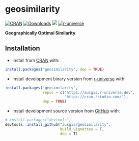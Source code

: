 
<!-- README.md is generated from README.Rmd. Please edit that file -->

# geosimilarity

<!-- badges: start -->

[![CRAN](https://www.r-pkg.org/badges/version/geosimilarity)](https://CRAN.R-project.org/package=geosimilarity)
[![Downloads](https://cranlogs.r-pkg.org/badges/geosimilarity)](https://CRAN.R-project.org/package=geosimilarity)
[![](https://img.shields.io/badge/DOI-10.1007/s11004--022--10036--8-#49c41b.svg)](https://doi.org/10.1007/s11004-022-10036-8)
[![r-universe](https://ausgis.r-universe.dev/badges/geosimilarity)](https://ausgis.r-universe.dev/geosimilarity)

<!-- badges: end -->

**Geographically Optimal Similarity**

## Installation

- Install from
  [CRAN](https://cran.r-project.org/web/packages/geosimilarity) with:

``` r
install.packages("geosimilarity", dep = TRUE)
```

- Install development binary version from
  [r-universe](https://ausgis.r-universe.dev/geosimilarity) with:

``` r
install.packages('geosimilarity',
                 repos = c("https://ausgis.r-universe.dev",
                           "https://cran.rstudio.com/"),
                 dep = TRUE)
```

- Install development source version from
  [GitHub](https://github.com/ausgis/geosimilarity) with:

``` r
# install.packages("devtools")
devtools::install_github("ausgis/geosimilarity",
                         build_vignettes = T,
                         dep = T)
```
